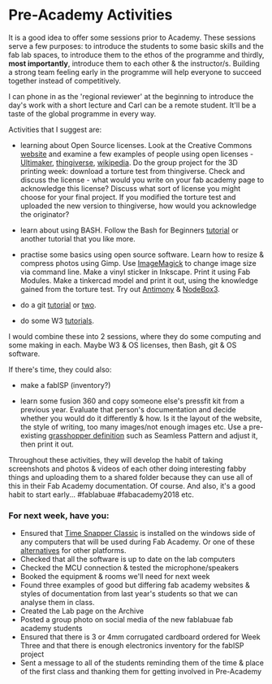 # Pre-Academy Activities

It is a good idea to offer some sessions prior to Academy. These sessions serve a few purposes: to introduce the students to some basic skills and the fab lab spaces, to introduce them to the ethos of the programme and thirdly, **most importantly**, introduce them to each other & the instructor/s. Building a strong team feeling early in the programme will help everyone to succeed together instead of competitively. 

I can phone in as the 'regional reviewer' at the beginning to introduce the day's work with a short lecture and Carl can be a remote student. It'll be a taste of the global programme in every way.

Activities that I suggest are:

- learning about Open Source licenses. Look at the Creative Commons [website](https://creativecommons.org/) and examine a few examples of people using open licenses - [Ultimaker](https://en.wikipedia.org/wiki/Ultimaker), [thingiverse](https://en.wikipedia.org/wiki/Thingiverse), [wikipedia](https://en.wikipedia.org/wiki/History_of_Wikipedia). Do the group project for the 3D printing week: download a torture test from thingiverse. Check and discuss the license - what would you write on your fab academy page to acknowledge this license? Discuss what sort of license you might choose for your final project. If you modified the torture test and uploaded the new version to thingiverse, how would you acknowledge the originator?

- learn about using BASH. Follow the Bash for Beginners [tutorial](https://help.ubuntu.com/community/Beginners/BashScripting) or another tutorial that you like more.

- practise some basics using open source software. Learn how to resize & compress photos using Gimp. Use [ImageMagick](https://www.imagemagick.org/script/index.php) to change image size via command line. Make a vinyl sticker in Inkscape. Print it using Fab Modules. Make a tinkercad model and print it out, using the knowledge gained from the torture test. Try out [Antimony](http://www.mattkeeter.com/projects/antimony/3/) & [NodeBox3](https://www.nodebox.net/node/).  

- do a git [tutorial](https://try.github.io/levels/1/challenges/1) or [two](http://learngitbranching.js.org/).

- do some W3 [tutorials](https://www.w3schools.com/). 

I would combine these into 2 sessions, where they do some computing and some making in each. Maybe W3 & OS licenses, then Bash, git & OS software.

If there's time, they could also:

- make a fabISP (inventory?)

- learn some fusion 360 and copy someone else's pressfit kit from a previous year. Evaluate that person's documentation and decide whether you would do it differently & how. Is it the layout of the website, the style of writing, too many images/not enough images etc. Use a pre-existing [grasshopper definition](http://www.co-de-it.com/wordpress/code/grasshopper-code) such as Seamless Pattern and adjust it, then print it out.   

Throughout these activities, they will develop the habit of taking screenshots and photos & videos of each other doing interesting fabby things and uploading them to a shared folder because they can use all of this in their Fab Academy documentation. Of course. And also, it's a good habit to start early... #fablabuae #fabacademy2018 etc. 

### For next week, have you:

- Ensured that [Time Snapper Classic](http://www.timesnapper.com/DownloadClassic.aspx) is installed on the windows side of any computers that will be used during Fab Academy. Or one of these [alternatives](https://alternativeto.net/software/timesnapper/) for other platforms. 
- Checked that all the software is up to date on the lab computers
- Checked the MCU connection & tested the microphone/speakers
- Booked the equipment & rooms we'll need for next week
- Found three examples of good but differing fab academy websites & styles of documentation from last year's students so that we can analyse them in class.
- Created the Lab page on the Archive
- Posted a group photo on social media of the new fablabuae fab academy students
- Ensured that there is 3 or 4mm corrugated cardboard ordered for Week Three and that there is enough electronics inventory for the fabISP project
- Sent a message to all of the students reminding them of the time & place of the first class and thanking them for getting involved in Pre-Academy

